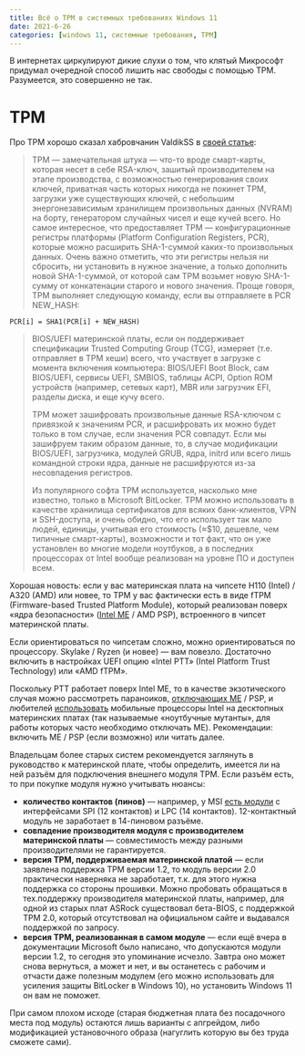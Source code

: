 ```yaml
---
title: Всё о TPM в системных требованиях Windows 11
date: 2021-6-26
categories: [windows 11, системные требования, TPM]
---
```


В интернетах циркулируют дикие слухи о том, что клятый Микрософт придумал очередной способ лишить нас свободы с помощью TPM. Разумеется, это совершенно не так.

# TPM

Про TPM хорошо сказал хабровчанин ValdikSS в [своей статье](https://habr.com/post/304014/):

> TPM — замечательная штука — что-то вроде смарт-карты, которая несет в себе RSA-ключ, зашитый производителем на этапе производства, с возможностью генерирования своих ключей, приватная часть которых никогда не покинет TPM, загрузки уже существующих ключей, с небольшим энергонезависимым хранилищем произвольных данных (NVRAM) на борту, генератором случайных чисел и еще кучей всего. Но самое интересное, что предоставляет TPM — конфигурационные регистры платформы (Platform Configuration Registers, PCR), которые можно расширить SHA-1-суммой каких-то произвольных данных. Очень важно отметить, что эти регистры нельзя ни сбросить, ни установить в нужное значение, а только дополнить новой SHA-1-суммой, от которой сам TPM возьмет новую SHA-1-сумму от конкатенации старого и нового значения. Проще говоря, TPM выполняет следующую команду, если вы отправляете в PCR NEW_HASH:
```
PCR[i] = SHA1(PCR[i] + NEW_HASH)
```
> BIOS/UEFI материнской платы, если он поддерживает спецификации Trusted Computing Group (TCG), измеряет (т.е. отправляет в TPM хеши) всего, что участвует в загрузке с момента включения компьютера: BIOS/UEFI Boot Block, сам BIOS/UEFI, сервисы UEFI, SMBIOS, таблицы ACPI, Option ROM устройств (например, сетевых карт), MBR или загрузчик EFI, разделы диска, и еще кучу всего.
>
> TPM может зашифровать произвольные данные RSA-ключом с привязкой к значениям PCR, и расшифровать их можно будет только в том случае, если значения PCR совпадут. Если мы зашифруем таким образом данные, то, в случае модификации BIOS/UEFI, загрузчика, модулей GRUB, ядра, initrd или всего лишь командной строки ядра, данные не расшифруются из-за несовпадения регистров.
>
> Из популярного софта TPM используется, насколько мне известно, только в Microsoft BitLocker. TPM можно использовать в качестве хранилища сертификатов для всяких банк-клиентов, VPN и SSH-доступа, и очень обидно, что его использует так мало людей, единицы, учитывая его стоимость (≈$10, дешевле, чем типичные смарт-карты), возможности и тот факт, что он уже установлен во многие модели ноутбуков, а в последних процессорах от Intel вообще реализован на уровне ПО и доступен всем.

Хорошая новость: если у вас материнская плата на чипсете H110 (Intel) / A320 (AMD) или новее, то TPM у вас фактически есть в виде fTPM (Firmware-based Trusted Platform Module), который реализован поверх «ядра безопасности» ([Intel ME](https://ru.wikipedia.org/wiki/Intel_Management_Engine) / AMD PSP), встроенного в чипсет материнской платы.

Если ориентироваться по чипсетам сложно, можно ориентироваться по процессору. Skylake / Ryzen (и новее) — вам повезло. Достаточно включить в настройках UEFI опцию «Intel PTT» (Intel Platform Trust Technology) или «AMD fTPM».

Поскольку PTT работает поверх Intel ME, то в качестве экзотического случая можно рассмотреть параноиков, [отключающих ME](https://github.com/corna/me_cleaner) / PSP, и любителей [использовать](https://forums.overclockers.ru/viewtopic.php?f=1&t=602278) мобильные процессоры Intel на десктопных материнских платах (так называемые «ноутбучные мутанты», для работы которых часто необходимо отключать ME). Рекомендации: включить ME / PSP (если возможно) или читать далее.

Владельцам более старых систем рекомендуется заглянуть в руководство к материнской плате, чтобы определить, имеется ли на ней разъём для подключения внешнего модуля TPM. Если разъём есть, то при покупке модуля нужно учитывать нюансы:

* **количество контактов (пинов)** — например, у MSI [есть модули](https://us.msi.com/Motherboard/TPM-20-Module) с интерфейсами SPI (12 контактов) и LPC (14 контактов). 12-контактный модуль не заработает в 14-пиновом разъёме.
* **совпадение производителя модуля с производителем материнской платы** — совместимость между разными производителями не гарантируется.
* **версия TPM, поддерживаемая материнской платой** — если заявлена поддержка TPM версии 1.2, то модуль версии 2.0 практически наверняка не заработает, т.к. для этого нужна поддержка со стороны прошивки. Можно пробовать обращаться в тех.поддержку производителя материнской платы, например, для одной из старых плат ASRock существовал бета-BIOS, с поддержкой TPM 2.0, который отсутствовал на официальном сайте и выдавался поддержкой по запросу.
* **версия TPM, реализованная в самом модуле** — если ещё вчера в документации Microsoft было написано, что допускаются модули версии 1.2, то сегодня это упоминание исчезло. Завтра оно может снова вернуться, а может и нет, и вы останетесь с рабочим и отчасти даже полезным модулем (его можно использовать для усиления защиты BitLocker в Windows 10), но установить Windows 11 он вам не поможет.

При самом плохом исходе (старая бюджетная плата без посадочного места под модуль) остаются лишь варианты с апгрейдом, либо модификацией установочного образа (нагуглить которую вы без труда сможете сами).
